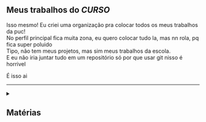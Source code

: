 ## Meus trabalhos do *CURSO*

Isso mesmo! Eu criei uma organização pra colocar todos os meus trabalhos da puc!  
No perfil principal fica muita zona, eu quero colocar tudo la, mas nn rola, pq fica super poluido  
Tipo, não tem meus projetos, mas sim meus trabalhos da escola.  
E eu não iria juntar tudo em um repositório só por que usar git nisso é horrivel  

É isso ai

******

<details><summary><h2>Matérias</h2></summary>
<p>
  
## 1° Período:
- MFF = Modelagem de Fenomênos Físicos
- RA = Raciocínio Algoritmico
- DEC = Descoberta e Evolução da Computação
- ECNC = Experiência Criativa: Navegando na Computação
- LM = Resolução de Problemas com Lógica Matemática
****
## 2° Período:
- POO = Programação Orientada a Objetos
****
## 3° Período:
- RPEC = Resolução de Problemas Estruturados em Computação (estrutura de dados)
- EXP3 = Experiência Criativa: Pesquisa Aplicada
- PROLOG = Programação Lógica
- DB1 = Banco de Dados
  

###### [Negócio](https://github.github.com/gfm/#what-is-github-flavored-markdown-) pra deixar o github bonito 
###### Também tem [esse](https://docs.github.com/pt/github/writing-on-github/basic-writing-and-formatting-syntax) aqui
  
</p>
</details>
